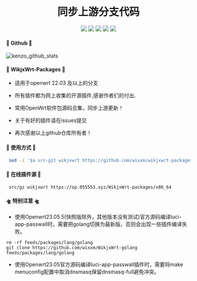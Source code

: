 <div align="center">
<h1 align="center">同步上游分支代码</h1>
<img src="https://img.shields.io/github/issues/wixxm/wikjxwrt-packages?color=green">
<img src="https://img.shields.io/github/stars/wixxm/wikjxwrt-packages?color=yellow">
<img src="https://img.shields.io/github/forks/wixxm/wikjxwrt-packages?color=orange">
<img src="https://img.shields.io/github/license/wixxm/wikjxwrt-packages?color=ff69b4">
<img src="https://img.shields.io/github/languages/code-size/wixxm/wikjxwrt-packages?color=blueviolet">
</div>


#### 🏅 Github 🏅
 ![kenzo_github_stats](https://github-readme-stats.vercel.app/api?username=wixxm&show_icons=true&theme=merko)

#### 🎉 WikjxWrt-Packages 🎉
*  适用于openwrt 22.03 及以上的分支
 
*  所有插件都为网上收集的开源插件,感谢作者们的付出.

*  常用OpenWrt软件包源码合集，同步上游更新！

*  关于有好的插件请在issues提交

*  再次感谢以上github仓库所有者！
#### 🌈 使用方式 🌈

```bash
 sed -i '$a src-git wikjxwrt https://github.com/wixxm/wikjxwrt-packages' feeds.conf.default
```
#### 🌈 在线插件源 🌈
```
 src/gz wikjxwrt https://op.055553.xyz/WikjxWrt-packages/x86_64
```
#### 🛸 特别注意 🛸
*  使用Openwrt23.05.5(快照版除外，其他版本没有测试)官方源码编译luci-app-passwall时，需要把golang切换为最新版，否则会出现一些插件编译失败。
  ```shell
rm -rf feeds/packages/lang/golang
git clone https://github.com/wixxm/WikjxWrt-golang feeds/packages/lang/golang
```

*  使用Openwrt23.05官方源码编译luci-app-passwall插件时，需要将make menuconfig配置中取消dnsmasq保留dnsmasq-full避免冲突。


